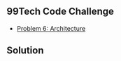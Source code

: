 ## 99Tech Code Challenge

- [Problem 6: Architecture](https://s5tech.notion.site/Problem-6-Architecture-3c32e217fa1d4a6b9b6742faec43097f)

## Solution
